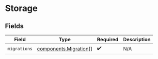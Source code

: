 # Storage


## Fields

| Field                                                          | Type                                                           | Required                                                       | Description                                                    |
| -------------------------------------------------------------- | -------------------------------------------------------------- | -------------------------------------------------------------- | -------------------------------------------------------------- |
| `migrations`                                                   | [components.Migration](../../models/components/migration.md)[] | :heavy_check_mark:                                             | N/A                                                            |